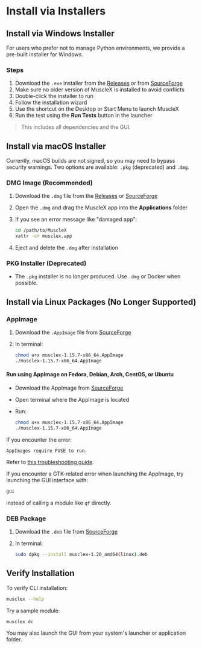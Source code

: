 # Install via Installers

## Install via Windows Installer

For users who prefer not to manage Python environments, we provide a pre-built installer for Windows.

### Steps

1. Download the `.exe` installer from the [Releases](https://github.com/biocatiit/musclex/releases) or from [SourceForge](https://sourceforge.net/projects/musclex/files/)
2. Make sure no older version of MuscleX is installed to avoid conflicts
3. Double-click the installer to run
4. Follow the installation wizard
5. Use the shortcut on the Desktop or Start Menu to launch MuscleX
6. Run the test using the **Run Tests** button in the launcher

> This includes all dependencies and the GUI.



## Install via macOS Installer

Currently, macOS builds are not signed, so you may need to bypass security warnings. Two options are available: `.pkg` (deprecated) and `.dmg`.

### DMG Image (Recommended)

1. Download the `.dmg` file from the [Releases](https://github.com/biocatiit/musclex/releases) or [SourceForge](https://sourceforge.net/projects/musclex/files/)

2. Open the `.dmg` and drag the MuscleX app into the **Applications** folder

3. If you see an error message like "damaged app":

   ```bash
   cd /path/to/MuscleX
   xattr -cr musclex.app
   ```

4. Eject and delete the `.dmg` after installation

### PKG Installer (Deprecated)

- The `.pkg` installer is no longer produced. Use `.dmg` or Docker when possible.



## Install via Linux Packages (No Longer Supported)

### AppImage

1. Download the `.AppImage` file from [SourceForge](https://sourceforge.net/projects/musclex/files/)

2. In terminal:

   ```bash
   chmod u+x musclex-1.15.7-x86_64.AppImage
   ./musclex-1.15.7-x86_64.AppImage
   ```

#### Run using AppImage on Fedora, Debian, Arch, CentOS, or Ubuntu

- Download the AppImage from [SourceForge](https://sourceforge.net/projects/musclex/files/)

- Open terminal where the AppImage is located

- Run:

  ```bash
  chmod u+x musclex-1.15.7-x86_64.AppImage
  ./musclex-1.15.7-x86_64.AppImage
  ```

If you encounter the error:

```
AppImages require FUSE to run.
```

Refer to [this troubleshooting guide](https://docs.appimage.org/user-guide/troubleshooting/fuse.html).

If you encounter a GTK-related error when launching the AppImage, try launching the GUI interface with:

```bash
gui
```

instead of calling a module like `qf` directly.

### DEB Package

1. Download the `.deb` file from [SourceForge](https://sourceforge.net/projects/musclex/files/)

2. In terminal:

   ```bash
   sudo dpkg --install musclex-1.20_amd64(linux).deb
   ```



## Verify Installation

To verify CLI installation:

```bash
musclex --help
```

Try a sample module:

```bash
musclex dc
```

You may also launch the GUI from your system's launcher or application folder.

